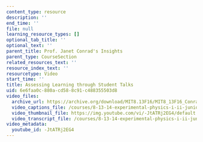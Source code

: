 ```yaml
---
content_type: resource
description: ''
end_time: ''
file: null
learning_resource_types: []
optional_tab_title: ''
optional_text: ''
parent_title: Prof. Janet Conrad's Insights
parent_type: CourseSection
related_resources_text: ''
resource_index_text: ''
resourcetype: Video
start_time: ''
title: Assessing Learning through Student Talks
uid: 6e6faa0c-880a-cd58-8c91-c488355503d8
video_files:
  archive_url: https://archive.org/download/MIT8.13F16/MIT8_13F16_Conrad_Assessing_Learning_300k.mp4
  video_captions_file: /courses/8-13-14-experimental-physics-i-ii-junior-lab-fall-2016-spring-2017/0bfc272a7ee55f038382196ab543b988_-JtATRj2EG4.vtt
  video_thumbnail_file: https://img.youtube.com/vi/-JtATRj2EG4/default.jpg
  video_transcript_file: /courses/8-13-14-experimental-physics-i-ii-junior-lab-fall-2016-spring-2017/b003ee3f91ee03ec4fefc31eb561a00e_-JtATRj2EG4.pdf
video_metadata:
  youtube_id: -JtATRj2EG4
---
```

